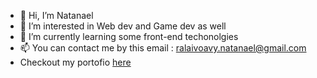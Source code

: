 - 👋 Hi, I’m Natanael
- 👀 I’m interested in Web dev and Game dev as well
- 🌱 I’m currently learning some front-end techonolgies
- 📫 You can contact me by this email : ralaivoavy.natanael@gmail.com
- Checkout my portofio [here](https://nathanrael.portfolio.netlify.app)

<!---
NathanRael/NathanRael is a ✨ special ✨ repository because its `README.md` (this file) appears on your GitHub profile.
You can click the Preview link to take a look at your changes.
--->

